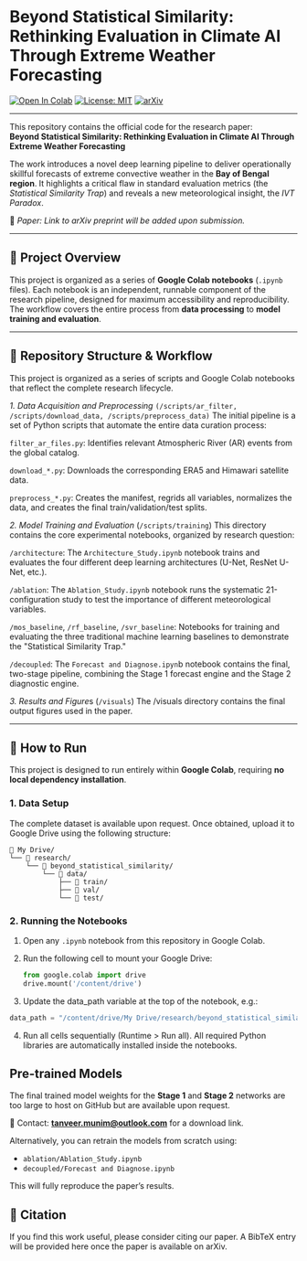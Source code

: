 # Beyond Statistical Similarity: Rethinking Evaluation in Climate AI Through Extreme Weather Forecasting

[![Open In Colab](https://colab.research.google.com/assets/colab-badge.svg)](https://colab.research.google.com/)
[![License: MIT](https://img.shields.io/badge/License-MIT-yellow.svg)](LICENSE)
[![arXiv](https://img.shields.io/badge/arXiv-coming%20soon-B31B1B.svg)](https://arxiv.org/)

---

This repository contains the official code for the research paper:  
**Beyond Statistical Similarity: Rethinking Evaluation in Climate AI Through Extreme Weather Forecasting**

The work introduces a novel deep learning pipeline to deliver operationally skillful forecasts of extreme convective weather in the **Bay of Bengal region**. It highlights a critical flaw in standard evaluation metrics (the *Statistical Similarity Trap*) and reveals a new meteorological insight, the *IVT Paradox*.

📄 *Paper: Link to arXiv preprint will be added upon submission.*

---

## 📌 Project Overview
This project is organized as a series of **Google Colab notebooks** (`.ipynb` files). Each notebook is an independent, runnable component of the research pipeline, designed for maximum accessibility and reproducibility. The workflow covers the entire process from **data processing** to **model training and evaluation**.

---
## 🚀 Repository Structure & Workflow
This project is organized as a series of scripts and Google Colab notebooks that reflect the complete research lifecycle.

*1. Data Acquisition and Preprocessing* `(/scripts/ar_filter, /scripts/download_data, /scripts/preprocess_data)`
The initial pipeline is a set of Python scripts that automate the entire data curation process:

`filter_ar_files.py`: Identifies relevant Atmospheric River (AR) events from the global catalog.

`download_*.py`: Downloads the corresponding ERA5 and Himawari satellite data.

`preprocess_*.py`: Creates the manifest, regrids all variables, normalizes the data, and creates the final train/validation/test splits.

*2. Model Training and Evaluation* (`/scripts/training`)
This directory contains the core experimental notebooks, organized by research question:

`/architecture`: The `Architecture_Study.ipynb` notebook trains and evaluates the four different deep learning architectures (U-Net, ResNet U-Net, etc.).

`/ablation`: The `Ablation_Study.ipynb` notebook runs the systematic 21-configuration study to test the importance of different meteorological variables.

`/mos_baseline`, `/rf_baseline`, `/svr_baseline`: Notebooks for training and evaluating the three traditional machine learning baselines to demonstrate the "Statistical Similarity Trap."

`/decoupled`: The `Forecast and Diagnose.ipyn`b notebook contains the final, two-stage pipeline, combining the Stage 1 forecast engine and the Stage 2 diagnostic engine.

*3. Results and Figure*s (`/visuals`)
The /visuals directory contains the final output figures used in the paper.


---

## 🚀 How to Run

This project is designed to run entirely within **Google Colab**, requiring **no local dependency installation**.

### 1. Data Setup
The complete dataset is available upon request. Once obtained, upload it to Google Drive using the following structure:
```
📂 My Drive/
└── 📂 research/
    └── 📂 beyond_statistical_similarity/
        └── 📂 data/
            ├── 📂 train/
            ├── 📂 val/
            └── 📂 test/
```

### 2. Running the Notebooks
1. Open any `.ipynb` notebook from this repository in Google Colab.  
2. Run the following cell to mount your Google Drive:

   ```python
   from google.colab import drive
   drive.mount('/content/drive')
   ```
3. Update the data_path variable at the top of the notebook, e.g.:

```python
data_path = "/content/drive/My Drive/research/beyond_statistical_similarity/data/"
```

4. Run all cells sequentially (Runtime > Run all).
All required Python libraries are automatically installed inside the notebooks.

## Pre-trained Models
The final trained model weights for the **Stage 1** and **Stage 2** networks are too large to host on GitHub but are available upon request.  

📩 Contact: **tanveer.munim@outlook.com** for a download link.  

Alternatively, you can retrain the models from scratch using:  
- `ablation/Ablation_Study.ipynb`  
- `decoupled/Forecast and Diagnose.ipynb`

This will fully reproduce the paper’s results.

## 📜 Citation
If you find this work useful, please consider citing our paper. A BibTeX entry will be provided here once the paper is available on arXiv.

